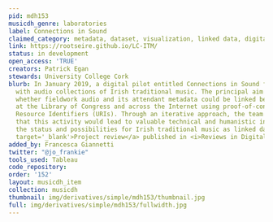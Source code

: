 ```yaml
---
pid: mdh153
musicdh_genre: laboratories
label: Connections in Sound
claimed_category: metadata, dataset, visualization, linked data, digital pilot
link: https://rootseire.github.io/LC-ITM/
status: in development
open_access: 'TRUE'
creators: Patrick Egan
stewards: University College Cork
blurb: In January 2019, a digital pilot entitled Connections in Sound focused on experimenting
  with audio collections of Irish traditional music. The principal aim was to investigate
  whether fieldwork audio and its attendant metadata could be linked between collections
  at the Library of Congress and across the Internet using proof-of-concept Uniform
  Resource Identifiers (URIs). Through an iterative approach, the team hypothesized
  that this activity would lead to valuable technical and humanistic insights about
  the status and possibilities for Irish traditional music as linked data. <a href='https://doi.org/10.21428/3e88f64f.30abd624'
  target='_blank'>Project review</a> published in <i>Reviews in Digital Humanities</i>.
added_by: Francesca Giannetti
twitter: "@jo_frankie"
tools_used: Tableau
code_repository:
order: '152'
layout: musicdh_item
collection: musicdh
thumbnail: img/derivatives/simple/mdh153/thumbnail.jpg
full: img/derivatives/simple/mdh153/fullwidth.jpg
---
```

